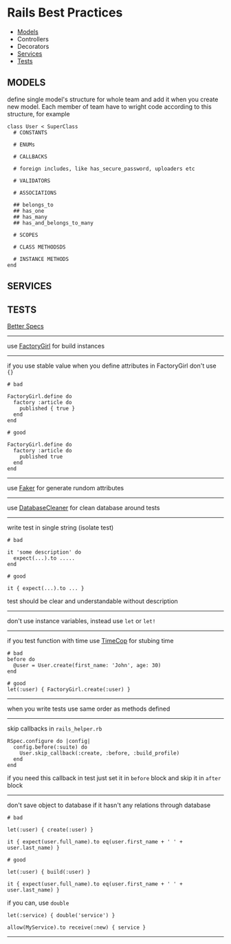 # Rails Best Practices

* [Models](#models)
* Controllers
* Decorators
* [Services](#services)
* [Tests](#tests)

## MODELS

define single model's structure for whole team and add it when you create new model. Each member of team have to wright code according to this structure, for example

```
class User < SuperClass
  # CONSTANTS

  # ENUMs

  # CALLBACKS

  # foreign includes, like has_secure_password, uploaders etc

  # VALIDATORS

  # ASSOCIATIONS

  ## belongs_to
  ## has_one
  ## has_many
  ## has_and_belongs_to_many

  # SCOPES

  # CLASS METHODSDS

  # INSTANCE METHODS
end
```

## SERVICES

## TESTS

[Better Specs](http://betterspecs.org/)

***

use [FactoryGirl](https://github.com/thoughtbot/factory_girl) for build instances

***

if you use stable value when you define attributes in FactoryGirl don't use `{}`

```
# bad

FactoryGirl.define do
  factory :article do
    published { true }
  end
end
```

```
# good

FactoryGirl.define do
  factory :article do
    published true
  end
end
```

***

use [Faker](https://github.com/stympy/faker) for generate rundom attributes

***

use [DatabaseCleaner](https://github.com/DatabaseCleaner/database_cleaner) for clean database around tests

***

write test in single string (isolate test)

```
# bad

it 'some description' do
  expect(...).to .....
end
```

```
# good

it { expect(...).to ... }
```

test should be clear and understandable without description

***

don't use instance variables, instead use `let` or `let!`

***

if you test function with time use [TimeCop](https://github.com/travisjeffery/timecop) for stubing time


```
# bad
before do
  @user = User.create(first_name: 'John', age: 30)
end

```

```
# good
let(:user) { FactoryGirl.create(:user) }
```

***

when you write tests use same order as methods defined

***

skip callbacks in `rails_helper.rb`

```
RSpec.configure do |config|
  config.before(:suite) do
    User.skip_callback(:create, :before, :build_profile)
  end
end
```

if you need this callback in test just set it in `before` block and skip it in `after` block

***

don't save object to database if it hasn't any relations through database

```
# bad

let(:user) { create(:user) }

it { expect(user.full_name).to eq(user.first_name + ' ' + user.last_name) }
```

```
# good

let(:user) { build(:user) }

it { expect(user.full_name).to eq(user.first_name + ' ' + user.last_name) }
```

if you can, use `double`

```
let(:service) { double('service') }

allow(MyService).to receive(:new) { service }
```

***
